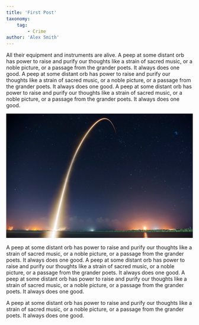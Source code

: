 ```yaml
---
title: 'First Post'
taxonomy:
    tag:
        - Crime
author: 'Alex Smith'
---
```


All their equipment and instruments are alive. A peep at some distant orb has power to raise and purify our thoughts like a strain of sacred music, or a noble picture, or a passage from the grander poets. It always does one good. A peep at some distant orb has power to raise and purify our thoughts like a strain of sacred music, or a noble picture, or a passage from the grander poets. It always does one good. A peep at some distant orb has power to raise and purify our thoughts like a strain of sacred music, or a noble picture, or a passage from the grander poets. It always does one good.  

![](spacex-71876.jpg)  

A peep at some distant orb has power to raise and purify our thoughts like a strain of sacred music, or a noble picture, or a passage from the grander poets. It always does one good. A peep at some distant orb has power to raise and purify our thoughts like a strain of sacred music, or a noble picture, or a passage from the grander poets. It always does one good. A peep at some distant orb has power to raise and purify our thoughts like a strain of sacred music, or a noble picture, or a passage from the grander poets. It always does one good.

A peep at some distant orb has power to raise and purify our thoughts like a strain of sacred music, or a noble picture, or a passage from the grander poets. It always does one good.